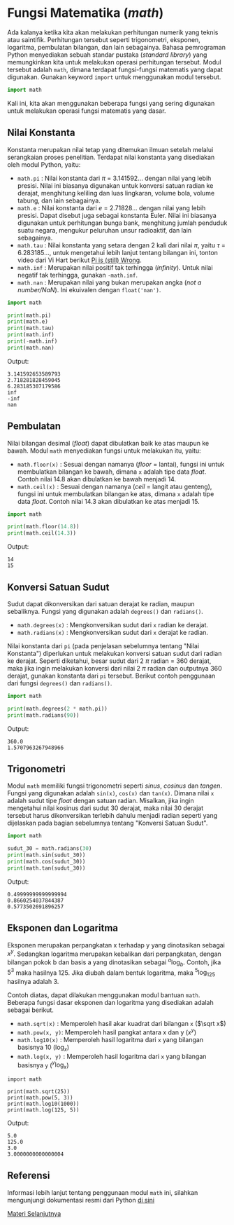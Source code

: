 # Fungsi Matematika (_math_)

Ada kalanya ketika kita akan melakukan perhitungan numerik yang teknis atau saintifik. Perhitungan tersebut seperti trigonometri, eksponen, logaritma, pembulatan bilangan, dan lain sebagainya. Bahasa pemrograman Python menyediakan sebuah standar pustaka (_standard library_) yang memungkinkan kita untuk melakukan operasi perhitungan tersebut. Modul tersebut adalah `math`, dimana terdapat fungsi-fungsi matematis yang dapat digunakan. Gunakan keyword `import` untuk menggunakan modul tersebut.
```python
import math
```

Kali ini, kita akan menggunakan beberapa fungsi yang sering digunakan untuk melakukan operasi fungsi matematis yang dasar.

## Nilai Konstanta
Konstanta merupakan nilai tetap yang ditemukan ilmuan setelah melalui serangkaian proses penelitian. Terdapat nilai konstanta yang disediakan oleh modul Python, yaitu:
- `math.pi` : Nilai konstanta dari $\pi$ = 3.141592... dengan nilai yang lebih presisi. Nilai ini biasanya digunakan untuk konversi satuan radian ke derajat, menghitung keliling dan luas lingkaran, volume bola, volume tabung, dan lain sebagainya.
- `math.e` : Nilai konstanta dari _e_ = 2.71828... dengan nilai yang lebih presisi. Dapat disebut juga sebagai konstanta Euler. Nilai ini biasanya digunakan untuk perhitungan bunga bank, menghitung jumlah penduduk suatu negara, mengukur peluruhan unsur radioaktif, dan lain sebagainya.
- `math.tau` : Nilai konstanta yang setara dengan 2 kali dari nilai $\pi$, yaitu $\tau$ = 6.283185..., untuk mengetahui lebih lanjut tentang bilangan ini, tonton video dari Vi Hart berikut [Pi is (still) Wrong](https://www.youtube.com/watch?v=jG7vhMMXagQ).
- `math.inf` : Merupakan nilai positif tak terhingga (_infinity_). Untuk nilai negatif tak terhingga, gunakan `-math.inf`.
- `math.nan` : Merupakan nilai yang bukan merupakan angka (_not a number/NaN_). Ini ekuivalen dengan `float('nan')`.

```python
import math

print(math.pi)
print(math.e)
print(math.tau)
print(math.inf)
print(-math.inf)
print(math.nan)
```

Output:
```
3.141592653589793
2.718281828459045
6.283185307179586
inf
-inf
nan
```

## Pembulatan
Nilai bilangan desimal (_float_) dapat dibulatkan baik ke atas maupun ke bawah. Modul `math` menyediakan fungsi untuk melakukan itu, yaitu:
- `math.floor(x)` : Sesuai dengan namanya (_floor_ = lantai), fungsi ini untuk membulatkan bilangan ke bawah, dimana `x` adalah tipe data _float_. Contoh nilai 14.8 akan dibulatkan ke bawah menjadi 14.
- `math.ceil(x)` : Sesuai dengan namanya (_ceil_ = langit atau genteng), fungsi ini untuk membulatkan bilangan ke atas, dimana `x` adalah tipe data _float_. Contoh nilai 14.3 akan dibulatkan ke atas menjadi 15.

```python
import math

print(math.floor(14.8))
print(math.ceil(14.3))
```

Output:
```
14
15
```

## Konversi Satuan Sudut
Sudut dapat dikonversikan dari satuan derajat ke radian, maupun sebaliknya. Fungsi yang digunakan adalah `degrees()` dan `radians()`.
- `math.degrees(x)` : Mengkonversikan sudut dari `x` radian ke derajat.
- `math.radians(x)` : Mengkonversikan sudut dari `x` derajat ke radian.

Nilai konstanta dari `pi` (pada penjelasan sebelumnya tentang "Nilai Konstanta") diperlukan untuk melakukan konversi satuan sudut dari radian ke derajat. Seperti diketahui, besar sudut dari 2 $\pi$ radian = 360 derajat, maka jika ingin melakukan konversi dari nilai 2 $\pi$ radian dan outputnya 360 derajat, gunakan konstanta dari `pi` tersebut. Berikut contoh penggunaan dari fungsi `degrees()` dan `radians()`.

```python
import math

print(math.degrees(2 * math.pi))
print(math.radians(90))
```

Output:
```
360.0
1.5707963267948966
```

## Trigonometri
Modul `math` memiliki fungsi trigonometri seperti _sinus_, _cosinus_ dan _tangen_. Fungsi yang digunakan adalah `sin(x)`, `cos(x)` dan `tan(x)`. Dimana nilai `x` adalah sudut tipe _float_ dengan satuan radian. Misalkan, jika ingin mengetahui nilai kosinus dari sudut 30 derajat, maka nilai 30 derajat tersebut harus dikonversikan terlebih dahulu menjadi radian seperti yang dijelaskan pada bagian sebelumnya tentang "Konversi Satuan Sudut".

```python
import math

sudut_30 = math.radians(30)
print(math.sin(sudut_30))
print(math.cos(sudut_30))
print(math.tan(sudut_30))
```

Output:
```
0.49999999999999994
0.8660254037844387
0.5773502691896257
```

## Eksponen dan Logaritma
Eksponen merupakan perpangkatan x terhadap y yang dinotasikan sebagai $x^y$. Sedangkan logaritma merupakan kebalikan dari perpangkatan, dengan bilangan pokok b dan basis a yang dinotasikan sebagai $^a\log_b$. Contoh, jika $5^3$ maka hasilnya 125. Jika diubah dalam bentuk logaritma, maka $^5\log_{125}$ hasilnya adalah 3.

Contoh diatas, dapat dilakukan menggunakan modul bantuan `math`. Beberapa fungsi dasar eksponen dan logaritma yang disediakan adalah sebagai berikut.
- `math.sqrt(x)` : Memperoleh hasil akar kuadrat dari bilangan `x` ($\sqrt x$)
- `math.pow(x, y)`: Memperoleh hasil pangkat antara x dan y ($x^y$)
- `math.log10(x)` : Memperoleh hasil logaritma dari `x` yang bilangan basisnya 10 ($\log_x$)
- `math.log(x, y)` : Memperoleh hasil logaritma dari `x` yang bilangan basisnya `y` ($^y\log_x$)

```python3
import math

print(math.sqrt(25))
print(math.pow(5, 3))
print(math.log10(1000))
print(math.log(125, 5))
```

Output:
```
5.0
125.0
3.0
3.0000000000000004
```

## Referensi
Informasi lebih lanjut tentang penggunaan modul `math` ini, silahkan mengunjungi dokumentasi resmi dari Python [di sini](https://docs.python.org/3.9/library/math.html)

[Materi Selanjutnya](../16_class)
